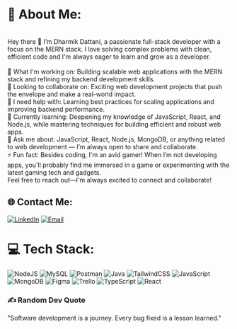 # 💫 About Me:
<br>Hey there 👋 I’m Dharmik Dattani, a passionate full-stack developer with a focus on the MERN stack. I love solving complex problems with clean, efficient code and I'm always eager to learn and grow as a developer.<br><br>🔭 What I'm working on: Building scalable web applications with the MERN stack and refining my backend development skills.<br>👯 Looking to collaborate on: Exciting web development projects that push the envelope and make a real-world impact.<br>🤝 I need help with: Learning best practices for scaling applications and improving backend performance.<br>🌱 Currently learning: Deepening my knowledge of JavaScript, React, and Node.js, while mastering techniques for building efficient and robust web apps.<br>💬 Ask me about: JavaScript, React, Node.js, MongoDB, or anything related to web development — I’m always open to share and collaborate.<br>⚡ Fun fact: Besides coding, I'm an avid gamer! When I’m not developing apps, you'll probably find me immersed in a game or experimenting with the latest gaming tech and gadgets.<br>Feel free to reach out—I'm always excited to connect and collaborate!


## 🌐 Contact Me:
[![LinkedIn](https://img.shields.io/badge/LinkedIn-%230077B5.svg?logo=linkedin&logoColor=white)](https://www.linkedin.com/in/dharmik-dattani-372a10269)
[![Email](https://img.shields.io/badge/Email-%23D14836.svg?logo=gmail&logoColor=white)](mailto:dharmikdattani11@gmail.com)


# 💻 Tech Stack:
![NodeJS](https://img.shields.io/badge/node.js-6DA55F?style=for-the-badge&logo=node.js&logoColor=white) ![MySQL](https://img.shields.io/badge/mysql-4479A1.svg?style=for-the-badge&logo=mysql&logoColor=white) ![Postman](https://img.shields.io/badge/Postman-FF6C37?style=for-the-badge&logo=postman&logoColor=white) ![Java](https://img.shields.io/badge/java-%23ED8B00.svg?style=for-the-badge&logo=openjdk&logoColor=white) ![TailwindCSS](https://img.shields.io/badge/tailwindcss-%2338B2AC.svg?style=for-the-badge&logo=tailwind-css&logoColor=white) ![JavaScript](https://img.shields.io/badge/javascript-%23323330.svg?style=for-the-badge&logo=javascript&logoColor=%23F7DF1E) ![MongoDB](https://img.shields.io/badge/MongoDB-%234ea94b.svg?style=for-the-badge&logo=mongodb&logoColor=white) ![Figma](https://img.shields.io/badge/figma-%23F24E1E.svg?style=for-the-badge&logo=figma&logoColor=white) ![Trello](https://img.shields.io/badge/Trello-%23026AA7.svg?style=for-the-badge&logo=Trello&logoColor=white) ![TypeScript](https://img.shields.io/badge/typescript-%23007ACC.svg?style=for-the-badge&logo=typescript&logoColor=white) ![React](https://img.shields.io/badge/react-%2320232a.svg?style=for-the-badge&logo=react&logoColor=%2361DAFB)


### ✍️ Random Dev Quote
"Software development is a journey. Every bug fixed is a lesson learned."


